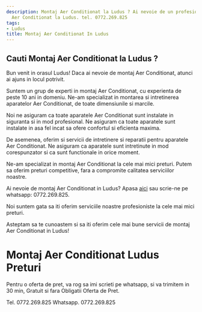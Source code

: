 ```yaml
---
description: Montaj Aer Conditionat la Ludus ? Ai nevoie de un profesionist in Montaj
  Aer Conditionat la Ludus. tel. 0772.269.825
tags:
- Ludus
title: Montaj Aer Conditionat In Ludus
---
```



## Cauti Montaj Aer Conditionat la Ludus ?

Bun venit in orasul Ludus! Daca ai nevoie de montaj Aer Conditionat, atunci ai ajuns in locul potrivit. 

Suntem un grup de experti in montaj Aer Conditionat, cu experienta de peste 10 ani in domeniu. Ne-am specializat in montarea si intretinerea aparatelor Aer Conditionat, de toate dimensiunile si marcile. 

Noi ne asiguram ca toate aparatele Aer Conditionat sunt instalate in siguranta si in mod profesional. Ne asiguram ca toate aparatele sunt instalate in asa fel incat sa ofere confortul si eficienta maxima. 

De asemenea, oferim si servicii de intretinere si reparatii pentru aparatele Aer Conditionat. Ne asiguram ca aparatele sunt intretinute in mod corespunzator si ca sunt functionale in orice moment. 

Ne-am specializat in montaj Aer Conditionat la cele mai mici preturi. Putem sa oferim preturi competitive, fara a compromite calitatea serviciilor noastre. 

Ai nevoie de montaj Aer Conditionat in Ludus? Apasa [aici](https://www.olx.ro/servicii/montaj-aer-conditionat-ludus/) sau scrie-ne pe whatsapp: 0772.269.825. 

Noi suntem gata sa iti oferim serviciile noastre profesioniste la cele mai mici preturi. 

Asteptam sa te cunoastem si sa iti oferim cele mai bune servicii de montaj Aer Conditionat in Ludus!

# Montaj Aer Conditionat Ludus Preturi
Pentru o oferta de pret, va rog sa imi scrieti pe whatsapp, si va trimitem in 30 min, Gratuit si fara Obligatii Oferta de Pret.

Tel. 0772.269.825
Whatsapp. 0772.269.825